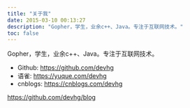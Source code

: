 ```yaml
---
title: "关于我"
date: 2015-03-10 00:13:27
description: "Gopher，学生，业余c++、Java。专注于互联网技术。"
toc: false
---
```

Gopher，学生，业余c++、Java。专注于互联网技术。

* Github: https://github.com/devhg
* 语雀: https://yuque.com/devhg
* cnblogs: https://cnblogs.com/devhg

https://github.com/devhg/blog